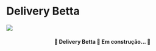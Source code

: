 # Delivery Betta

<img src="https://o.remove.bg/downloads/c24a8782-0101-4038-a635-a83b23769d4d/logo-removebg-preview.png">

<h4 align="center"> 
	🚧  Delivery Betta 🚀 Em construção...  🚧
</h4>

 
